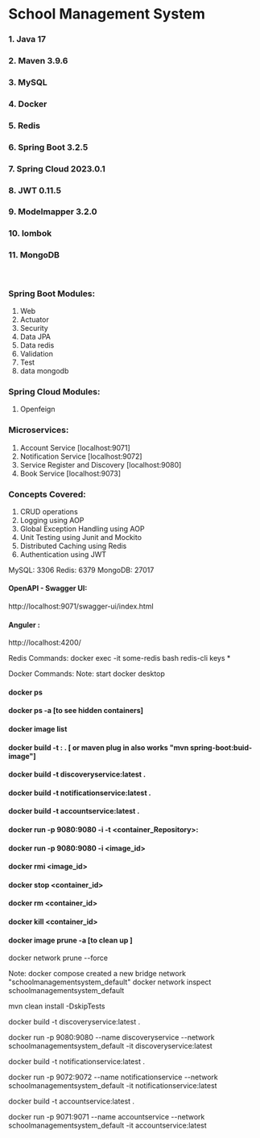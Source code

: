 # School Management System 


### 1. Java 17
### 2. Maven 3.9.6
### 3. MySQL
### 4. Docker
### 5. Redis
### 6. Spring Boot 3.2.5
### 7. Spring Cloud 2023.0.1
### 8. JWT 0.11.5
### 9. Modelmapper 3.2.0
### 10. lombok
### 11. MongoDB
 
 <p>&nbsp;</p>
 
### Spring Boot Modules:

 1. Web
 2. Actuator
 3. Security
 4. Data JPA
 5. Data redis
 6. Validation 
 7. Test
 8. data mongodb


### Spring Cloud Modules:

 1. Openfeign

 
### Microservices:

 1. Account Service [localhost:9071]
 2. Notification Service [localhost:9072]
 3. Service Register and Discovery [localhost:9080]
 4. Book Service [localhost:9073]

 
### Concepts Covered:

 1. CRUD operations  
 2. Logging using AOP 
 3. Global Exception Handling using AOP 
 4. Unit Testing using Junit  and Mockito  
 5. Distributed Caching using Redis 
 6. Authentication using JWT

MySQL: 3306
Redis: 6379
MongoDB: 27017


#### OpenAPI - Swagger UI:
http://localhost:9071/swagger-ui/index.html

#### Anguler :
http://localhost:4200/


Redis Commands:
docker exec -it some-redis bash
redis-cli
keys *


Docker Commands:
Note: start docker desktop

#### docker ps
#### docker ps -a [to see hidden containers]
#### docker image list
#### docker build -t <repository>:<tag> .  [ or maven plug in also works "mvn spring-boot:buid-image"]
#### docker build -t discoveryservice:latest .
#### docker build -t notificationservice:latest .
#### docker build -t accountservice:latest .
#### docker run -p 9080:9080 -i -t <container_Repository>:<Tag>
#### docker run -p 9080:9080 -i <image_id>
#### docker rmi <image_id>
#### docker stop <container_id>
#### docker rm <container_id>
#### docker kill <container_id>
#### docker image prune -a [to clean up ]
docker network prune --force

Note: docker compose created a new bridge network "schoolmanagementsystem_default"
docker network inspect schoolmanagementsystem_default

mvn clean install -DskipTests

docker build -t discoveryservice:latest .

docker run -p 9080:9080 --name discoveryservice  --network schoolmanagementsystem_default -it discoveryservice:latest

docker build -t notificationservice:latest .

docker run -p 9072:9072 --name notificationservice --network schoolmanagementsystem_default -it notificationservice:latest

docker build -t accountservice:latest .

docker run -p 9071:9071 --name accountservice --network schoolmanagementsystem_default -it accountservice:latest


